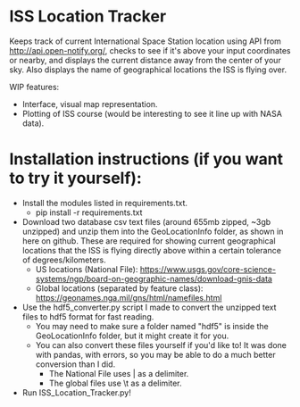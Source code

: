 # ISS Location Tracker

Keeps track of current International Space Station location using API from http://api.open-notify.org/, checks to see if it's above your input coordinates or nearby, and displays the current distance away from the center of your sky. Also displays the name of geographical locations the ISS is flying over.

WIP features:

- Interface, visual map representation.
- Plotting of ISS course (would be interesting to see it line up with NASA data).

# Installation instructions (if you want to try it yourself):
- Install the modules listed in requirements.txt.
    - pip install -r requirements.txt
- Download two database csv text files (around 655mb zipped, ~3gb unzipped) and unzip them into the GeoLocationInfo folder, as shown in here on github. These are required for showing current geographical locations that the ISS is flying directly above within a certain tolerance of degrees/kilometers.
    - US locations (National File): https://www.usgs.gov/core-science-systems/ngp/board-on-geographic-names/download-gnis-data
    - Global locations (separated by feature class): https://geonames.nga.mil/gns/html/namefiles.html
- Use the hdf5_converter.py script I made to convert the unzipped text files to hdf5 format for fast reading.
    - You may need to make sure a folder named "hdf5" is inside the GeoLocationInfo folder, but it might create it for you.
    - You can also convert these files yourself if you'd like to! It was done with pandas, with errors, so you may be able to do a much better conversion than I did.
        - The National File uses | as a delimiter.
        - The global files use \t as a delimiter.
- Run ISS_Location_Tracker.py!

